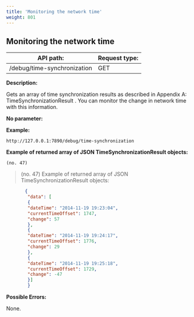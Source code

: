 ```yaml
---
title: 'Monitoring the network time'
weight: 801
---
```


 
## Monitoring the network time 
| API path: | Request type:  |
|------|------|
| /debug/time-synchronization | GET|

 
**Description:**
 
Gets an array of time synchronization results as described in Appendix A: TimeSynchronizationResult . You can monitor the change in network time with this information. 

 
**No parameter:**
 
**Example:**
 
`http://127.0.0.1:7890/debug/time-synchronization`
 
**Example of returned array of JSON TimeSynchronizationResult objects:**

`(no. 47) `

>    (no. 47) Example of returned array of JSON TimeSynchronizationResult objects:

 
```json
       {
        "data": [
        {
        "dateTime": "2014-11-19 19:23:04",
        "currentTimeOffset": 1747,
        "change": 57
        },
        {
        "dateTime": "2014-11-19 19:24:17",
        "currentTimeOffset": 1776,
        "change": 29
        },
        {
        "dateTime": "2014-11-19 19:25:18",
        "currentTimeOffset": 1729,
        "change": -47
        }]
        }
``` 
**Possible Errors:**
 
None.

 
